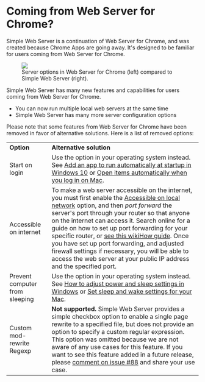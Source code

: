 # Coming from Web Server for Chrome?

Simple Web Server is a continuation of Web Server for Chrome, and was created because Chrome Apps are going away. It's designed to be familiar for users coming from Web Server for Chrome.

<figure>
  <img src='/images/web_server_for_chrome_options_vs_simple_web_server_options_figure.jpeg'>
  <figcaption>Server options in Web Server for Chrome (left) compared to Simple Web Server (right).</figcaption>
</figure>

Simple Web Server has many new features and capabilities for users coming from Web Server for Chrome.
- You can now run multiple local web servers at the same time
- Simple Web Server has many more server configuration options

Please note that some features from Web Server for Chrome have been removed in favor of alternative solutions. Here is a list of removed options:

<table>
    <tr>
        <td><b>Option</b></td>
        <td><b>Alternative solution</b></td>
    </tr>
    <tr>
        <td>Start on login</td>
        <td>Use the option in your operating system instead. See <a href="https://support.microsoft.com/en-us/windows/add-an-app-to-run-automatically-at-startup-in-windows-10-150da165-dcd9-7230-517b-cf3c295d89dd" target="_blank">Add an app to run automatically at startup in Windows 10</a> or <a href="https://support.apple.com/guide/mac-help/open-items-automatically-when-you-log-in-mh15189/mac" target="_blank">Open items automatically when you log in on Mac</a>.</td>
    </tr>
    <tr>
        <td>Accessible on internet</td>
        <td>To make a web server accessible on the internet, you must first enable the <a href="/docs/options.md#accessible-on-local-network">Accessible on local network</a> option, and then <i>port forward</i> the server's port through your router so that anyone on the internet can access it. Search online for a guide on how to set up port forwarding for your specific router, or <a href="https://www.wikihow.com/Set-Up-Port-Forwarding-on-a-Router" target="_blank">see this wikiHow guide</a>. Once you have set up port forwarding, and adjusted firewall settings if necessary, you will be able to access the web server at your public IP address and the specified port.</td>
    </tr>
    <tr>
        <td>Prevent computer from sleeping</td>
        <td>Use the option in your operating system instead. See <a href="https://support.microsoft.com/en-us/windows/how-to-adjust-power-and-sleep-settings-in-windows-26f623b5-4fcc-4194-863d-b824e5ea7679" target="_blank">How to adjust power and sleep settings in Windows</a> or <a href="https://support.apple.com/guide/mac-help/set-sleep-and-wake-settings-mchle41a6ccd/mac" target="_blank">Set sleep and wake settings for your Mac</a>.</td>
    </tr>
    <tr>
        <td>Custom mod-rewrite Regexp</td>
        <td><b>Not supported.</b> Simple Web Server provides a simple checkbox option to enable a single page rewrite to a specified file, but does not provide an option to specify a custom regular expression. This option was omitted because we are not aware of any use cases for this feature. If you want to see this feature added in a future release, please <a href="https://github.com/terreng/simple-web-server/issues/88" target="_blank">comment on issue #88</a> and share your use case.</td>
    </tr>
</table>
